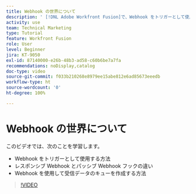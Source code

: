 ```yaml
---
title: Webhook の世界について
description: ' [!DNL Adobe Workfront Fusion]で、Webhook をトリガーとして使用する方法、Webhook を使用して受信データのキューを作成する方法について説明します。'
activity: use
team: Technical Marketing
type: Tutorial
feature: Workfront Fusion
role: User
level: Beginner
jira: KT-9050
exl-id: 87140000-e26b-48b3-ad58-c60b6be7a7fa
recommendations: noDisplay,catalog
doc-type: video
source-git-commit: f033b210268e8979ee15abe812e6ad85673eeedb
workflow-type: ht
source-wordcount: '0'
ht-degree: 100%

---
```


# Webhook の世界について

このビデオでは、次のことを学習します。

* Webhook をトリガーとして使用する方法
* レスポンシブ Webhook とパッシブ Webhook フックの違い
* Webhook を使用して受信データのキューを作成する方法

>[!VIDEO](https://video.tv.adobe.com/v/335291/?quality=12&learn=on)
